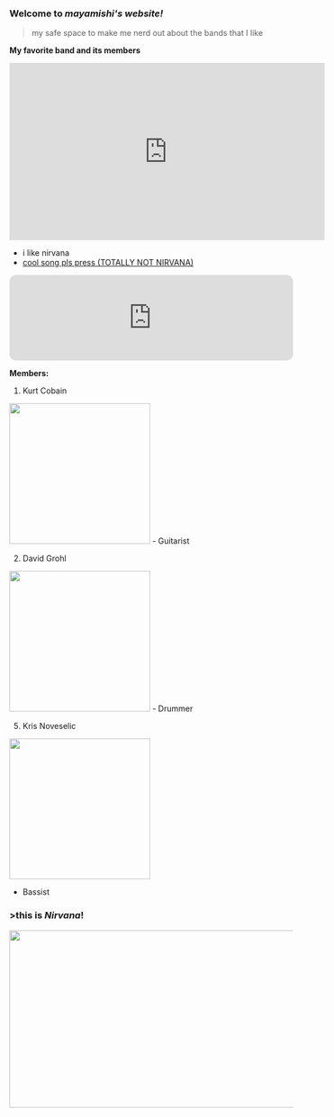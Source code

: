 ### Welcome to *mayamishi's website!*
> my safe space to make me nerd out about the bands that I like


**My favorite band and its members**


  
 
<iframe width="560" height="315" src="https://www.youtube.com/embed/fregObNcHC8" title="YouTube video player" frameborder="0" allow="accelerometer; autoplay; clipboard-write; encrypted-media; gyroscope; picture-in-picture" allowfullscreen></iframe>









- i  like nirvana
- [cool song pls press (TOTALLY NOT NIRVANA)](https://youtu.be/ZpiEunhVs9o)







  

<iframe style="border-radius:12px" src="https://open.spotify.com/embed/track/5vHLwhxxlGzmClMcxRRFPr?utm_source=generator&theme=0" width="100%" height="152" frameBorder="0" allowfullscreen="" allow="autoplay; clipboard-write; encrypted-media; fullscreen; picture-in-picture" loading="lazy"></iframe>


**Members:**
1. Kurt Cobain  

  <img src="https://images.ctfassets.net/r1mvpfown1y6/7IahBYPHC8G0QSI0I8UgKC/9b722837227b7e5193fa86d5d04ee897/16278-kurt-cobain-50th-birthday-3up.jpg?w=800&q=50" width="250" height="250"/>
  - Guitarist
 

2. David Grohl

  <img src="https://pbs.twimg.com/media/EFUflwEW4AEKUOC.jpg" width="250" height="250"/>
  - Drummer


5. Kris Noveselic

<img src="https://encrypted-tbn0.gstatic.com/images?q=tbn:ANd9GcS8h4bKBmefPZ34fup3a5T07nOlKymDuRSD_0PRYtjWd60mYCQTwwTKS_BJDNHm1Pj_NWg&usqp=CAU" width="250" height="250"/>


 
 - Bassist
  
  
  
  
 ###  >this is *Nirvana*!
 
 <img src="https://media.pitchfork.com/photos/61c4bba40c18011163e16a3f/16:9/w_3344,h_1881,c_limit/Nirvana.jpg" width="560" height="315"/>
 

            
